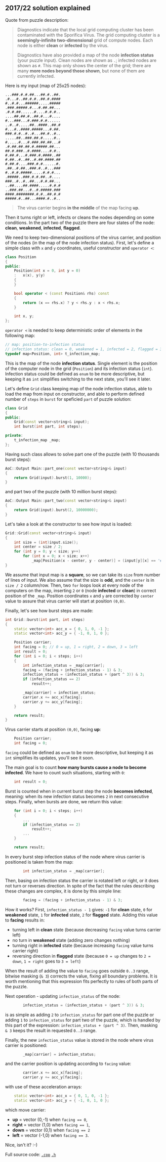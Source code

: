 ## 2017/22 solution explained

Quote from puzzle description:
>Diagnostics indicate that the local grid computing cluster has been contaminated with the Sporifica Virus. The grid computing cluster is a __seemingly-infinite two-dimensional__ grid of compute nodes. Each node is either __clean__ or __infected__ by the virus.
>
>Diagnostics have also provided a map of the node __infection status__ (your puzzle input). Clean nodes are shown as `.`; infected nodes are shown as `#`. This map only shows the center of the grid; there are many __more nodes beyond those shown__, but none of them are currently infected.

Here is my input (map of 25x25 nodes):
```
...###.#.#.##...##.#..##.
.#...#..##.#.#..##.#.####
#..#.#...######.....#####
.###.#####.#...#.##.##...
.#.#.##......#....#.#.#..
....##.##.#..##.#...#....
#...###...#.###.#.#......
..#..#.....##..####..##.#
#...#..####.#####...#.##.
###.#.#..#..#...##.#..#..
.....##..###.##.#.....#..
#.....#...#.###.##.##...#
.#.##.##.##.#.#####.##...
##.#.###..#.####....#.#..
#.##.#...#.###.#.####..##
#.##..#..##..#.##.####.##
#.##.#....###.#.#......#.
.##..#.##..###.#..#...###
#..#.#.#####.....#.#.#...
.#####..###.#.#.##..#....
###..#..#..##...#.#.##...
..##....##.####.....#.#.#
..###.##...#..#.#####.###
####.########.#.#..##.#.#
#####.#..##...####.#..#..
```
>The virus carrier begins __in the middle__ of the map facing __up__.

Then it turns right or left, infects or cleans the nodes depending on some conditions. In the part two of the puzzle there are four states of the node: __clean__, __weakened__, __infected__, __flagged__.

We need to keep two-dimensional positions of the virus carrier, and position of the nodes (in the map of the node infection status). First, let's define a simple class with `x` and `y` coordinates, useful constructor and `operator <`:

```C++
class Position
{
public:
	Position(int x = 0, int y = 0)
	:	x(x), y(y)
	{
	}

	bool operator < (const Position& rhs) const
	{
		return (x == rhs.x) ? y < rhs.y : x < rhs.x;
	}

	int x, y;
};
```

`operator <` is needed to keep deterministic order of elements in the following map:

```C++
// map: position-to-infection status
// infection status: clean = 0, weakened = 1, infected = 2, flagged = 3
typedef map<Position, int> t_infection_map;
```

This is the map of the node __infection status__. Single element is the position of the computer node in the grid (`Position`) and its infection status (`int`). Infection status could be defined as `enum` to be more descriptive, but keeping it as `int` simplifies switching to the next state, you'll see it later.

Let's define `Grid` class keeping map of the node infection status, able to load the map from input on constructor, and able to perform defined number of `steps` in `burst` for speficied `part` of puzzle solution:

```C++
class Grid
{
public:
	Grid(const vector<string>& input);
	int burst(int part, int steps);

private:
	t_infection_map _map;
};
```

Having such class allows to solve part one of the puzzle (with 10 thousands burst steps):

```C++
AoC::Output Main::part_one(const vector<string>& input)
{
	return Grid(input).burst(1, 10000);
}
```

and part two of the puzzle (with 10 million burst steps):

```C++
AoC::Output Main::part_two(const vector<string>& input)
{
	return Grid(input).burst(2, 10000000);
}
```

Let's take a look at the constructor to see how input is loaded:

```C++
Grid::Grid(const vector<string>& input)
{
	int size = (int)input.size();
	int center = size / 2;
	for (int y = 0; y < size; y++)
		for (int x = 0; x < size; x++)
			_map[Position(x - center, y - center)] = (input[y][x] == '#') ? 2 : 0;
}
```

We assume that input map is a __square__, so we can take its `size` from number of lines of input. We also assume that the size is __odd__, and the `center` is in `size / 2` column/row. Then, two `for` loops look at every node of the computers on the map, inserting `2` or `0` (node __infected__ or __clean__) in correct position of the `_map`. Position coordinates `x` and `y` are corrected by `center` value to assure that virus carrier will start at position `(0,0)`.

Finally, let's see how burst steps are made:

```C++
int Grid::burst(int part, int steps)
{
	static vector<int> acc_x = { 0, 1, 0, -1 };
	static vector<int> acc_y = { -1, 0, 1, 0 };

	Position carrier;
	int facing = 0;	// 0 = up, 1 = right, 2 = down, 3 = left
	int result = 0;
	for (int i = 0; i < steps; i++)
	{
		int infection_status = _map[carrier];
		facing = (facing + infection_status - 1) & 3;
		infection_status = (infection_status + (part ^ 3)) & 3;
		if (infection_status == 2)
			result++;

		_map[carrier] = infection_status;
		carrier.x += acc_x[facing];
		carrier.y += acc_y[facing];
	}

	return result;
}
```

Virus carrier starts at position `(0,0)`, facing __up__:

```C++
	Position carrier;
	int facing = 0;
```

`facing` could be defined as `enum` to be more descriptive, but keeping it as `int` simplifies its updates, you'll see it soon.

The main goal is to count __how many bursts cause a node to become infected__. We have to count such situations, starting with `0`:

```C++
	int result = 0;
```

Burst is counted when in current burst step the node __becomes infected__, meaning: when its new infection status becomes `2` in next consecutive steps. Finally, when bursts are done, we return this value:

```C++
	for (int i = 0; i < steps; i++)
	{
		...
		if (infection_status == 2)
			result++;
		...
	}

	return result;
```

In every burst step infection status of the node where virus carrier is positioned is taken from the map:

```C++
		int infection_status = _map[carrier];
```

Then, basing on infection status the carrier is rotated left or right, or it does not turn or reverses direction. In spite of the fact that the rules describing these changes are complex, it is done by this simple line:

```C++
		facing = (facing + infection_status - 1) & 3;
```

How it works? First, `infection_status - 1` gives: `-1` for __clean__ state, `0` for __weakened__ state, `1` for __infected__ state, `2` for __flagged__ state. Adding this value to __facing__ results in:
- turning left in __clean__ state (because decreasing `facing` value turns carrier left)
- no turn in __weakened__ state (adding zero changes nothing)
- turning right in __infected__ state (because increasing `facing` value turns carrier right)
- reversing direction in __flagged__ state (because `0 = up` changes to `2 = down`, `1 = right` goes to `3 = left`)

When the result of adding the value to `facing` goes outside `0..3` range, bitwise masking (`& 3`) corrects the value, fixing all boundary problems. It is worth mentioning that this expression fits perfectly to rules of both parts of the puzzle.


Next operation - updating `infection_status` of the node:
```C++
		infection_status = (infection_status + (part ^ 3)) & 3;
```

is as simple as adding `2` to `infection_status` for part one of the puzzle or adding `1` to `infection_status` for part two of the puzzle, which is handled by this part of the expression: `infection_status + (part ^ 3)`. Then, masking `& 3` keeps the result in requested `0..3` range.

Finally, the new `infection_status` value is stored in the node where virus carrier is positioned:

```C++
		_map[carrier] = infection_status;
```

and the carrier position is updating according to `facing` value:

```C++
		carrier.x += acc_x[facing];
		carrier.y += acc_y[facing];
```

with use of these acceleration arrays:

```C++
	static vector<int> acc_x = { 0, 1, 0, -1 };
	static vector<int> acc_y = { -1, 0, 1, 0 };
```

which move carrier:
- __up__ = vector (0,-1) when `facing == 0`,
- __right__ = vector (1,0) when `facing == 1`,
- __down__ = vector (0,1) when `facing == 2`
- __left__ = vector (-1,0) when `facing == 3`.


Nice, isn't it? :-)


Full source code: [`.cpp`](https://github.com/tbielak/AoC_cpp/blob/master/sources/2017/2017_22.cpp) [`.h`](https://github.com/tbielak/AoC_cpp/blob/master/sources/2017/2017_22.h)
